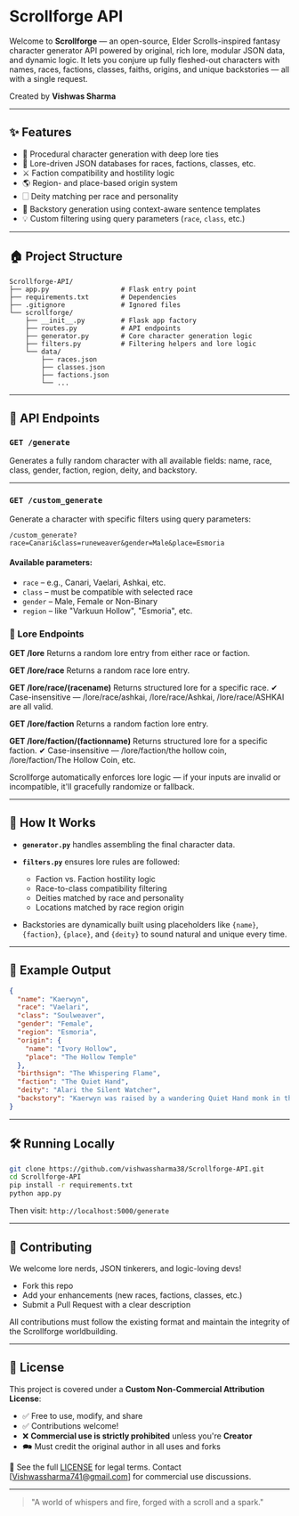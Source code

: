# Scrollforge API

Welcome to **Scrollforge** — an open-source, Elder Scrolls-inspired fantasy character generator API powered by original, rich lore, modular JSON data, and dynamic logic. It lets you conjure up fully fleshed-out characters with names, races, factions, classes, faiths, origins, and unique backstories — all with a single request.

Created by **Vishwas Sharma**

---

## ✨ Features

* 🎲 Procedural character generation with deep lore ties
* 🧬 Lore-driven JSON databases for races, factions, classes, etc.
* ⚔️ Faction compatibility and hostility logic
* 🌎 Region- and place-based origin system
* 🗌 Deity matching per race and personality
* 📜 Backstory generation using context-aware sentence templates
* 💡 Custom filtering using query parameters (`race`, `class`, etc.)

---

## 🏠 Project Structure

```
Scrollforge-API/
├── app.py                  # Flask entry point
├── requirements.txt        # Dependencies
├── .gitignore              # Ignored files
└── scrollforge/
    ├── __init__.py         # Flask app factory
    ├── routes.py           # API endpoints
    ├── generator.py        # Core character generation logic
    ├── filters.py          # Filtering helpers and lore logic
    └── data/
        ├── races.json
        ├── classes.json
        ├── factions.json
        └── ...
```

---

## 🔌 API Endpoints

### `GET /generate`

Generates a fully random character with all available fields: name, race, class, gender, faction, region, deity, and backstory.

---

### `GET /custom_generate`

Generate a character with specific filters using query parameters:

```http
/custom_generate?race=Canari&class=runeweaver&gender=Male&place=Esmoria
```

#### Available parameters:

* `race` – e.g., Canari, Vaelari, Ashkai, etc.
* `class` – must be compatible with selected race
* `gender` – Male, Female or Non-Binary
* `region` – like "Varkuun Hollow", "Esmoria", etc.

### 📜 Lore Endpoints

**GET /lore**
Returns a random lore entry from either race or faction.

**GET /lore/race**
Returns a random race lore entry.

**GET /lore/race/(racename)**
Returns structured lore for a specific race.
✔ Case-insensitive — /lore/race/ashkai, /lore/race/Ashkai, /lore/race/ASHKAI are all valid.

**GET /lore/faction**
Returns a random faction lore entry.

**GET /lore/faction/(factionname)**
Returns structured lore for a specific faction.
✔ Case-insensitive — /lore/faction/the hollow coin, /lore/faction/The Hollow Coin, etc.

Scrollforge automatically enforces lore logic — if your inputs are invalid or incompatible, it'll gracefully randomize or fallback.

---

## 🧠 How It Works

* **`generator.py`** handles assembling the final character data.
* **`filters.py`** ensures lore rules are followed:

  * Faction vs. Faction hostility logic
  * Race-to-class compatibility filtering
  * Deities matched by race and personality
  * Locations matched by race region origin
* Backstories are dynamically built using placeholders like `{name}`, `{faction}`, `{place}`, and `{deity}` to sound natural and unique every time.

---

## 🧪 Example Output

```json
{
  "name": "Kaerwyn",
  "race": "Vaelari",
  "class": "Soulweaver",
  "gender": "Female",
  "region": "Esmoria",
  "origin": {
    "name": "Ivory Hollow",
    "place": "The Hollow Temple"
  },
  "birthsign": "The Whispering Flame",
  "faction": "The Quiet Hand",
  "deity": "Alari the Silent Watcher",
  "backstory": "Kaerwyn was raised by a wandering Quiet Hand monk in the bleak hills of Ivory Hollow, where Kaerwyn first whispered the name of Alari the Silent Watcher."
}
```

---

## 🛠️ Running Locally

```bash
git clone https://github.com/vishwassharma38/Scrollforge-API.git
cd Scrollforge-API
pip install -r requirements.txt
python app.py
```

Then visit: `http://localhost:5000/generate`

---

## 🤝 Contributing

We welcome lore nerds, JSON tinkerers, and logic-loving devs!

* Fork this repo
* Add your enhancements (new races, factions, classes, etc.)
* Submit a Pull Request with a clear description

All contributions must follow the existing format and maintain the integrity of the Scrollforge worldbuilding.

---

## 🚫 License

This project is covered under a **Custom Non-Commercial Attribution License**:

* ✅ Free to use, modify, and share
* ✅ Contributions welcome!
* ❌ **Commercial use is strictly prohibited** unless you're **Creator**
* 🗪 Must credit the original author in all uses and forks

🔗 See the full [LICENSE](License) for legal terms.
Contact [Vishwassharma741@gmail.com] for commercial use discussions.

---

> "A world of whispers and fire, forged with a scroll and a spark."
